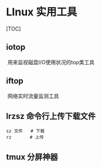 # LInux 实用工具

[TOC]

## iotop

​	用来监视磁盘I/O使用状况的top类工具

## iftop

​	网络实时流量监测工具

## lrzsz 命令行上传下载文件

```shell
sz 文件   # 下载
rz       # 上传  
```
## tmux 分屏神器

